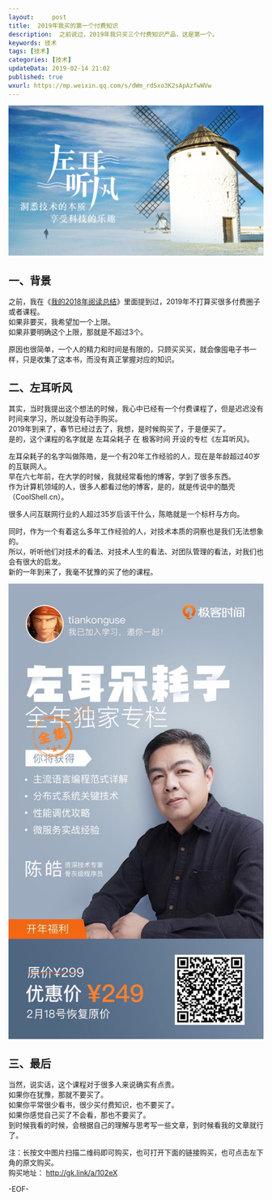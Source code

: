 ```yaml
---   
layout:     post  
title:  2019年我买的第一个付费知识
description:  之前说过，2019年我只买三个付费知识产品，这是第一个。  
keywords: 技术  
tags: [技术]    
categories: [技术]  
updateData: 2019-02-14 21:02 
published: true 
wxurl: https://mp.weixin.qq.com/s/dWm_rdSxo3K2sApAzfwWVw  
---  
```



![](/images/2019/02/6979179fbd3996243ee1ba2dfb3d088e.jpg)  


## 一、背景

之前，我在《[我的2018年阅读总结](https://mp.weixin.qq.com/s/5hMlfb3VCZmQJqDcr9thiw)》里面提到过，2019年不打算买很多付费圈子或者课程。  
如果非要买，我希望加一个上限。  
如果非要明确这个上限，那就是不超过3个。  


原因也很简单，一个人的精力和时间是有限的，只顾买买买，就会像囤电子书一样，只是收集了这本书，而没有真正掌握对应的知识。  


## 二、左耳听风


其实，当时我提出这个想法的时候，我心中已经有一个付费课程了，但是迟迟没有时间来学习，所以就没有动手购买。  
2019年到来了，春节已经过去了，我想，是时候购买了，于是便买了。  
是的，这个课程的名字就是 左耳朵耗子 在 极客时间 开设的专栏《左耳听风》。  


左耳朵耗子的名字叫做陈皓，是一个有20年工作经验的人，现在是年龄超过40岁的互联网人。  
早在六七年前，在大学的时候，我就经常看他的博客，学到了很多东西。  
作为计算机领域的人，很多人都看过他的博客，是的，就是传说中的酷壳（CoolShell.cn）。  


很多人问互联网行业的人超过35岁后该干什么，陈皓就是一个标杆与方向。  


同时，作为一个有着这么多年工作经验的人，对技术本质的洞察也是我们无法想象的。  
所以，听听他们对技术的看法、对技术人生的看法、对团队管理的看法，对我们也会有很大的启发。  
新的一年到来了，我毫不犹豫的买了他的课程。  


![](/images/2019/02/20190214212534.jpg)  


## 三、最后


当然，说实话，这个课程对于很多人来说确实有点贵。  
如果你在犹豫，那就不要买了。  
如果你平常很少看书，很少买付费知识，也不要买了。  
如果你感觉自己买了不会看，那也不要买了。  
到时候我看的时候，会根据自己的理解与思考写一些文章，到时候看我的文章就行了。  


注：长按文中图片扫描二维码即可购买，也可打开下面的链接购买，也可点击左下角的原文购买。  
购买地址： http://gk.link/a/102eX  


-EOF-  


  
